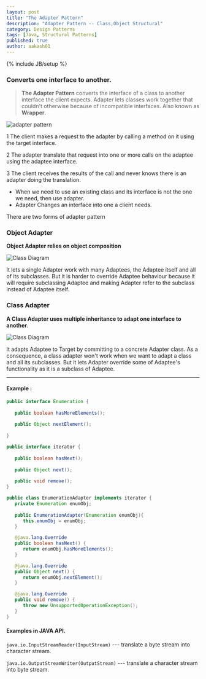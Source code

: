 ```yaml
---
layout: post
title: "The Adapter Pattern"
description: "Adapter Pattern -- Class,Object Structural"
category: Design Patterns
tags: [Java, Structural Patterns]
published: true
author: aakash01
---
```

{% include JB/setup %}

### Converts one interface to another.

>   **The Adapter Pattern** converts the interface of a class to another interface the client expects. Adapter lets classes work together that couldn't otherwise because of incompatible interfaces.
>   Also known as **Wrapper**.

![adapter pattern]({{http://aakash01.github.io}}/assets/images/design_patterns/adapter_pattern.PNG )

1   The client makes a request to the adapter by calling a method on it using the target interface.

2   The adapter translate that request into one or more calls on the adaptee using the adaptee interface.

3   The client receives the results of the call and never knows there is an adapter doing the translation. 


*   When we need to use an existing class and its interface is not the one we need, then use adapter.
*   Adapter Changes an interface into one a client needs.


There are two forms of adapter pattern

### Object Adapter
**Object Adapter relies on object composition**

![Class Diagram]({{http://aakash01.github.io}}/assets/images/design_patterns/object_adapter.PNG )

It lets a single Adapter work with many Adaptees, the Adaptee itself and all of its subclasses. But it is harder to override Adaptee behaviour because 
it will require subclassing Adaptee and making Adapter refer to the subclass instead of Adaptee itself.


### Class Adapter

**A Class Adapter uses multiple inheritance to adapt one interface to another**.

![Class Diagram]({{http://aakash01.github.io}}/assets/images/design_patterns/class_adapter.PNG )

It adapts Adaptee to Target by committing to a concrete Adapter class. As a consequence, a class adapter won't work when we want to adapt a class and all its subclasses.
But it lets Adapter override some of Adaptee's functionality as it is a subclass of Adaptee.

--------------------------------------

#### Example :

``` java
public interface Enumeration {
   
   public boolean hasMoreElements();
   
   public Object nextElement();
   
}
```
``` java
public interface iterator {
   
   public boolean hasNext();
   
   public Object next();
   
   public void remove();
}
```
``` java
public class EnumerationAdapter implements iterator {
   private Enumeration enumObj;
   
   public EnumerationAdapter(Enumeration enumObj){
      this.enumObj = enumObj;
   }

   @java.lang.Override
   public boolean hasNext() {
      return enumObj.hasMoreElements();
   }

   @java.lang.Override
   public Object next() {
      return enumObj.nextElement();
   }

   @java.lang.Override
   public void remove() {
      throw new UnsupportedOperationException();
   }
}
```

#### Examples in JAVA API.

`java.io.InputStreamReader(InputStream)` --- translate a byte stream into character stream.

`java.io.OutputStreamWriter(OutputStream)` --- translate a character stream into byte stream.